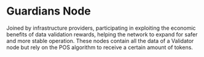 # Guardians Node

Joined by infrastructure providers, participating in exploiting the economic benefits of data validation rewards, helping the network to expand for safer and more stable operation. These nodes contain all the data of a Validator node but rely on the POS algorithm to receive a certain amount of tokens.


